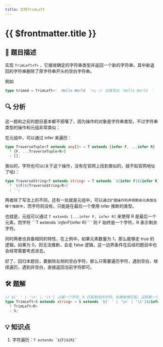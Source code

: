 ```yaml
---
title: 实现TrimLeft
---
```


# {{ $frontmatter.title }}

## 🎯 题目描述

实现 `TrimLeft<T>` ，它接收确定的字符串类型并返回一个新的字符串，其中新返回的字符串删除了原字符串开头的空白字符串。

例如

```ts
type trimed = TrimLeft<'  Hello World  '>; // 应推导出 'Hello World  '
```

## 🔍 分析

这一题和之前的题目基本都不搭噶了，因为操作的对象是字符串类型。不过字符串类型的操作和元组非常类似：

在元组中，可以通过 infer 来遍历：

```ts
type TraverseTuple<T extends any[]> = T extends [infer F, ...infer R]
  ? [F, ...TraverseTuple<R>]
  : [];
```

类似的，字符也可以(关于这个操作，没有在官网上找到类似的，就不贴官网地址了哈)：

```ts
type TraverseString<T extends string> = T extends `${infer F}${infer R}`
  ? `${F}${TraverseString<R>}`
  : '';
```

两者除了写法上的不同，还有一处就是元组中，可以`通过扩展操作符声明剩余元素放在哪个推断中`，而字符则没有，只能是在最后一个使用 infer 推断的类型。

也就是，元组可以通过 `T extends [...infer F, infer R]` 来使得 R 是最后一个元素，而字符 ```T extends `${infer F}${infer R}```` 则 F 始终是一个字符，R 表示剩余字符。

同时两者也具备相同的特性，在上例中，如果元素数量为 1，那么能够走 true 的逻辑，如果为 0，则无法推断，会走 false 逻辑，这一边界条件在后续的题目中也会经常需要考虑进去。

好了，回归本题目，要删除左侧的空白字符，那么只需要遍历字符，遇到空白，继续遍历，遇到非空白，直接返回当前字符即可。

## 🛠️ 题解

```ts
// ${' ' | '\n' | '\t'} 占据一个字符，R 匹配剩余的字符，如果能够匹配，证明第一个字符就是空白字符，此时需要继续处理剩余字符 R，否则返回当前字符 S
type TrimLeft<S extends string> = S extends `${' ' | '\n' | '\t'}${infer R}`
  ? TrimLeft<R>
  : S;
```

## 💡 知识点

1. 字符遍历：`` T extends `${F}${R}` ``